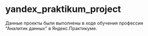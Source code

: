 # yandex_praktikum_project
Данные проекты были выполнены в ходе обучения профессии "Аналитик данных" в Яндекс.Практикуме.
